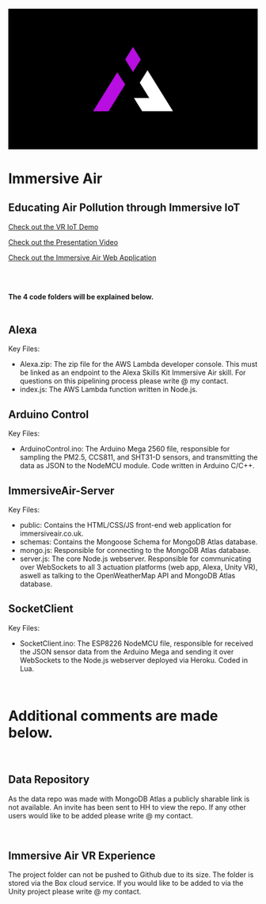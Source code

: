 ![Immersive Air Logo](Thumbnail.png)

# Immersive Air

## Educating Air Pollution through Immersive IoT

[Check out the VR IoT Demo](https://youtu.be/8soYK2LeLBY)

[Check out the Presentation Video](https://youtu.be/AuoXj2qY2LI)

[Check out the Immersive Air Web Application](https://www.immersiveair.co.uk/)

<br />
<br />

**The 4 code folders will be explained below.**
<br />
<br />

## Alexa
Key Files:
 * Alexa.zip: The zip file for the AWS Lambda developer console. This must be linked as an endpoint to the Alexa Skills Kit Immersive Air skill. For questions on this pipelining process please write @ my contact.
 * index.js: The AWS Lambda function written in Node.js.

 ## Arduino Control
 Key Files:
  * ArduinoControl.ino: The Arduino Mega 2560 file, responsible for sampling the PM2.5, CCS811, and SHT31-D sensors, and transmitting the data as JSON to the NodeMCU module. Code written in Arduino C/C++.

 ## ImmersiveAir-Server
 Key Files:
  * public: Contains the HTML/CSS/JS front-end web application for immersiveair.co.uk.
  * schemas: Contains the Mongoose Schema for MongoDB Atlas database.
  * mongo.js: Responsible for connecting to the MongoDB Atlas database.
  * server.js: The core Node.js webserver. Responsible for communicating over WebSockets to all 3 actuation platforms (web app, Alexa, Unity VR), aswell as talking to the OpenWeatherMap API and MongoDB Atlas database. 

 ## SocketClient
 Key Files:
  * SocketClient.ino: The ESP8226 NodeMCU file, responsible for received the JSON sensor data from the Arduino Mega and sending it over WebSockets to the Node.js webserver deployed via Heroku. Coded in Lua.
  
<br />

# Additional comments are made below.

<br />

 ## Data Repository
 As the data repo was made with MongoDB Atlas a publicly sharable link is not available. An invite has been sent to HH to view the repo. If any other users would like to be added please write @ my contact.
 
<br />

 ## Immersive Air VR Experience
 The project folder can not be pushed to Github due to its size. The folder is stored via the Box cloud service. If you would like to be added to via the Unity project please write @ my contact.
